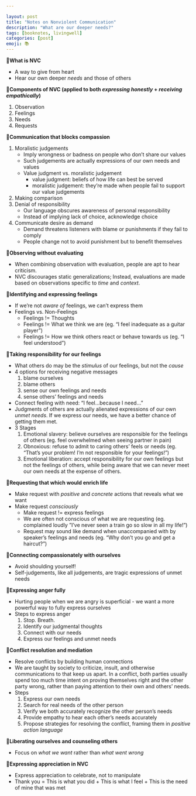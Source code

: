 ```yaml
---

layout: post
title: "Notes on Nonviolent Communication"
description: "What are our deeper needs?"
tags: [booknotes, livingwell]
categories: [post]
emoji: 📚
---
```


**📝What is NVC**
- A way to give from heart
- Hear our own deeper *needs* and those of others

**📝Components of NVC (applied to both *expressing honestly* + *receiving empathically*)**
1. Observation
2. Feelings
3. Needs
4. Requests

**📝Communication that blocks compassion**
1. Moralistic judgements
    - Imply wrongness or badness on people who don’t share our values
    - Such judgements are actually expressions of our own needs and values
    - Value judgment vs. moralistic judgement
        - value judgment: beliefs of how life can best be served
        - moralistic judgement: they’re made when people fail to support our value judgements
2. Making comparison
3. Denial of responsibility
    - Our language obscures awareness of personal responsibility
    - Instead of implying lack of choice, acknowledge choice
4. Communicate desire as demand
    - Demand threatens listeners with blame or punishments if they fail to comply
    - People change not to avoid punishment but to benefit themselves

 **📝Observing without evaluating**
- When combining observation with evaluation, people are apt to hear criticism.
- NVC discourages static generalizations; Instead, evaluations are made based on observations specific to *time* and *context*.

**📝Identifying and expressing feelings**
- If we’re not *aware of* feelings, we can’t express them
- Feelings vs. Non-Feelings
    - Feelings != Thoughts
    - Feelings != What we think we are (eg. “I feel inadequate as a guitar player”)
    - Feelings != How we think others react or behave towards us (eg. “I feel understood”)

**📝Taking responsibility for our feelings**
- What others do may be the *stimulus* of our feelings, but not the *cause*
- 4 options for receiving negative messages
    1. blame ourselves
    2. blame others
    3. sense our own feelings and needs
    4. sense others’ feelings and needs
- Connect feeling with need: “I feel…because I need…”
- Judgments of others are actually alienated expressions of our own *unmet needs*. If we express our needs, we have a better chance of getting them met.
- 3 Stages
    1. Emotional slavery: believe ourselves are responsible for the feelings of others (eg. feel overwhelmed when seeing partner in pain)
    2. Obnoxious: refuse to admit to caring others’ feels or needs (eg. “That’s your problem! I’m not responsible for your feelings!”)
    3. Emotional liberation: accept responsibility for our own feelings but not the feelings of others, while being aware that we can never meet our own needs at the expense of others. 

**📝Requesting that which would enrich life**
- Make request with *positive* and *concrete* actions that reveals what we want
- Make request *consciously*
    - Make request != express feelings
    - We are often not conscious of what we are requesting (eg. complained loudly ”I’ve never seen a train go so slow in all my life!”)
    - Request may sound like demand when unaccompanied with by speaker’s feelings and needs (eg. “Why don’t you go and get a haircut?”)

**📝Connecting compassionately with ourselves**
- Avoid shoulding yourself!
- Self-judgements, like all judgements, are tragic expressions of unmet needs

**📝Expressing anger fully**
- Hurting people when we are angry is superficial - we want a more powerful way to fully express ourselves
- Steps to express anger
    1. Stop. Breath.
    2. Identify our judgmental thoughts
    3. Connect with our needs
    4. Express our feelings and unmet needs

**📝Conflict resolution and mediation** 
- Resolve conflicts by building human connections 
- We are taught by society to criticize, insult, and otherwise communications to that keep us apart. In a conflict, both parties usually spend too much time intent on proving themselves right and the other party wrong, rather than paying attention to their own and others’ needs.
- Steps
    1. Express our own needs
    2. Search for real needs of the other person
    3. Verify we both accurately recognize the other person’s needs
    4. Provide empathy to hear each other’s needs accurately 
    5. Propose strategies for resolving the conflict, framing them in *positive action language*

**📝Liberating ourselves and counseling others**
- Focus on *what we want* rather than *what went wrong*

**📝Expressing appreciation in NVC**
- Express appreciation to celebrate, not to manipulate
- Thank you =  This is what you did + This is what I feel + This is the need of mine that was met
